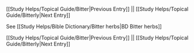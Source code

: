 [[Study Helps/Topical Guide/Bitter|Previous Entry]]  ||  [[Study Helps/Topical Guide/Bitterly|Next Entry]]

 See [[Study Helps/Bible Dictionary/Bitter herbs|BD Bitter herbs]]

[[Study Helps/Topical Guide/Bitter|Previous Entry]]  ||  [[Study Helps/Topical Guide/Bitterly|Next Entry]]